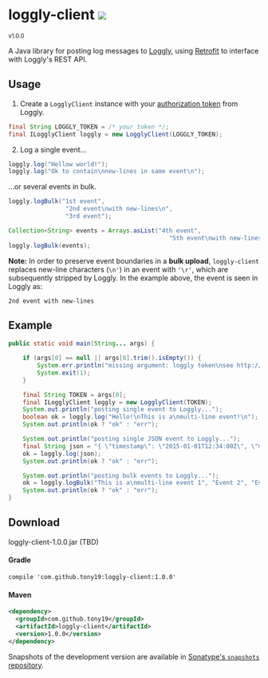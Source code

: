 <h1>loggly-client <a href='https://tony19.ci.cloudbees.com/job/loggly-client/'><a href='https://tony19.ci.cloudbees.com/job/loggly-client/job/loggly-client-SNAPSHOT/'><img src='https://tony19.ci.cloudbees.com/buildStatus/icon?job=loggly-client/loggly-client-SNAPSHOT'></a></a></h1>
<sup>v1.0.0</sup>

A Java library for posting log messages to [Loggly][1], using [Retrofit][2] to interface with Loggly's REST API.

Usage
-----
1. Create a `LogglyClient` instance with your [authorization token][4] from Loggly.
 ```java
final String LOGGLY_TOKEN = /* your token */;
final ILogglyClient loggly = new LogglyClient(LOGGLY_TOKEN);
```

2. Log a single event...
 ```java
 loggly.log("Hellow world!");
 loggly.log("Ok to contain\nnew-lines in same event\n");
 ```

 ...or several events in bulk.
 ```java
 loggly.logBulk("1st event",
                 "2nd event\nwith new-lines\n",
                 "3rd event");

Collection<String> events = Arrays.asList("4th event",
                                              "5th event\nwith new-lines\n");
loggly.logBulk(events);

 ```

 **Note:** In order to preserve event boundaries in a **bulk upload**, `loggly-client` replaces new-line characters (`\n'`) in an event with `'\r'`, which are subsequently stripped by Loggly. In the example above, the event is seen in Loggly as:
 ```
 2nd event with new-lines
 ```

Example
-------
```java
public static void main(String... args) {

    if (args[0] == null || args[0].trim().isEmpty()) {
        System.err.println("missing argument: loggly token\nsee http://loggly.com/docs/customer-token-authentication-token/");
        System.exit(1);
    }

    final String TOKEN = args[0];
    final ILogglyClient loggly = new LogglyClient(TOKEN);
    System.out.println("posting single event to Loggly...");
    boolean ok = loggly.log("Hello!\nThis is a\nmulti-line event!\n");
    System.out.println(ok ? "ok" : "err");

    System.out.println("posting single JSON event to Loggly...");
    final String json = "{ \"timestamp\": \"2015-01-01T12:34:00Z\", \"message\": \"Event 100\", \"count\": 100 }";
    ok = loggly.log(json);
    System.out.println(ok ? "ok" : "err");

    System.out.println("posting bulk events to Loggly...");
    ok = loggly.logBulk("This is a\nmulti-line event 1", "Event 2", "Event 3");
    System.out.println(ok ? "ok" : "err");
}
```

Download
--------

loggly-client-1.0.0.jar (TBD)

#### Gradle

```
compile 'com.github.tony19:loggly-client:1.0.0'
```

#### Maven

```xml
<dependency>
  <groupId>com.github.tony19</groupId>
  <artifactId>loggly-client</artifactId>
  <version>1.0.0</version>
</dependency>
```

Snapshots of the development version are available in [Sonatype's `snapshots` repository][3].


[1]: http://loggly.com
[2]: http://square.github.io/retrofit/
[3]: https://oss.sonatype.org/content/repositories/snapshots/com/github/tony19/loggly-client/
[4]: https://www.loggly.com/docs/customer-token-authentication-token/
